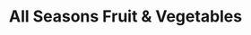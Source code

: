 ---
title: "All Seasons Fruit & Vegetables"
url: /filey/all-seasons-fruit-and-vegetables/
shop: greengrocer
---